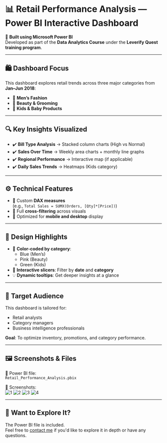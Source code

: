 # 📊 Retail Performance Analysis — Power BI Interactive Dashboard

🚀 **Built using Microsoft Power BI**  
Developed as part of the **Data Analytics Course** under the **Leverify Quest training program**.

---

## 🛍️ Dashboard Focus

This dashboard explores retail trends across three major categories from **Jan–Jun 2018**:

- 👔 **Men’s Fashion**
- 💄 **Beauty & Grooming**
- 🧸 **Kids & Baby Products**

---

## 🔍 Key Insights Visualized

- ✔️ **Bill Type Analysis** → Stacked column charts (High vs Normal)
- ✔️ **Sales Over Time** → Weekly area charts + monthly line graphs
- ✔️ **Regional Performance** → Interactive map (if applicable)
- ✔️ **Daily Sales Trends** → Heatmaps (Kids category)

---

## ⚙️ Technical Features

- 🧠 Custom **DAX measures**  
  (e.g., `Total Sales = SUMX(Orders, [Qty]*[Price])`)
- 🔄 Full **cross-filtering** across visuals
- 📱 Optimized for **mobile and desktop** display

---

## 🎨 Design Highlights

- 🎨 **Color-coded by category**:  
  - Blue (Men’s)  
  - Pink (Beauty)  
  - Green (Kids)
- 🧩 **Interactive slicers**: Filter by **date** and **category**
- 💡 **Dynamic tooltips**: Get deeper insights at a glance

---

## 👥 Target Audience

This dashboard is tailored for:

- Retail analysts  
- Category managers  
- Business intelligence professionals  

**Goal**: To optimize inventory, promotions, and category performance.

---

## 🖼️ Screenshots & Files

📂 Power BI file:  
`Retail_Performance_Analysis.pbix`

📸 Screenshots:  
![1](https://github.com/user-attachments/assets/44225a84-9dd2-4d02-9734-f6de2d46f3c8)
![2](https://github.com/user-attachments/assets/3dfaefc7-eb13-4b94-8220-d1c7d3376b41)
![3](https://github.com/user-attachments/assets/7b98bdd4-3ab4-42a3-a1ac-bf09a0ad392d)
![4](https://github.com/user-attachments/assets/8c2da84c-cc3b-4307-9878-65a1e19f0463)


---

## 📩 Want to Explore It?

The Power BI file is included.  
Feel free to [contact me](ayanafridi001@gmail.com) if you'd like to explore it in depth or have any questions.
